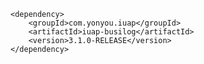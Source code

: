 	<dependency>
		<groupId>com.yonyou.iuap</groupId>
		<artifactId>iuap-busilog</artifactId>
		<version>3.1.0-RELEASE</version>
	</dependency>
